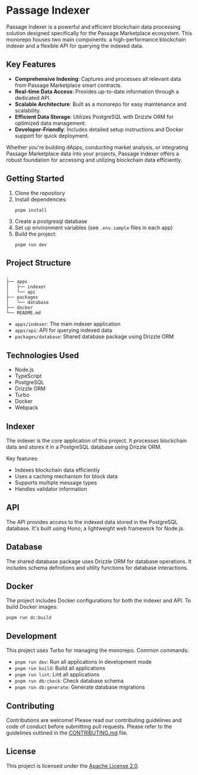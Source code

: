 # Passage Indexer

Passage Indexer is a powerful and efficient blockchain data processing solution designed specifically for the Passage Marketplace ecosystem. This monorepo houses two main components: a high-performance blockchain indexer and a flexible API for querying the indexed data.

## Key Features

- **Comprehensive Indexing**: Captures and processes all relevant data from Passage Marketplace smart contracts.
- **Real-time Data Access**: Provides up-to-date information through a dedicated API.
- **Scalable Architecture**: Built as a monorepo for easy maintenance and scalability.
- **Efficient Data Storage**: Utilizes PostgreSQL with Drizzle ORM for optimized data management.
- **Developer-Friendly**: Includes detailed setup instructions and Docker support for quick deployment.

Whether you're building dApps, conducting market analysis, or integrating Passage Marketplace data into your projects, Passage Indexer offers a robust foundation for accessing and utilizing blockchain data efficiently.

## Getting Started

1. Clone the repository
2. Install dependencies:
   ```
   pnpm install
   ```
3. Create a postgresql database
4. Set up environment variables (see `.env.sample` files in each app)
5. Build the project:
   ```
   pnpm run dev
   ```

## Project Structure

```
.
├── apps
│   ├── indexer
│   └── api
├── packages
│   └── database
├── docker
└── README.md
```

- `apps/indexer`: The main indexer application
- `apps/api`: API for querying indexed data
- `packages/database`: Shared database package using Drizzle ORM

## Technologies Used

- Node.js
- TypeScript
- PostgreSQL
- Drizzle ORM
- Turbo
- Docker
- Webpack

## Indexer

The indexer is the core application of this project. It processes blockchain data and stores it in a PostgreSQL database using Drizzle ORM.

Key features:
- Indexes blockchain data efficiently
- Uses a caching mechanism for block data
- Supports multiple message types
- Handles validator information

## API

The API provides access to the indexed data stored in the PostgreSQL database. It's built using Hono, a lightweight web framework for Node.js.

## Database

The shared database package uses Drizzle ORM for database operations. It includes schema definitions and utility functions for database interactions.

## Docker

The project includes Docker configurations for both the indexer and API. To build Docker images:

```
pnpm run dc:build
```

## Development

This project uses Turbo for managing the monorepo. Common commands:

- `pnpm run dev`: Run all applications in development mode
- `pnpm run build`: Build all applications
- `pnpm run lint`: Lint all applications
- `pnpm run db:check`: Check database schema
- `pnpm run db:generate`: Generate database migrations

## Contributing

Contributions are welcome! Please read our contributing guidelines and code of conduct before submitting pull requests. Please refer to the guidelines outlined in the [CONTRIBUTING.md](./CONTRIBUTING.md) file.

## License

This project is licensed under the [Apache License 2.0](./LICENSE).